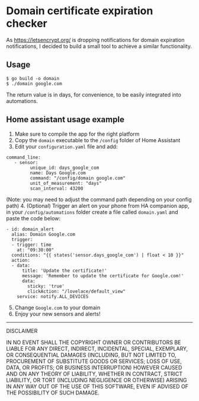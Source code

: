 # Domain certificate expiration checker

As https://letsencrypt.org/ is dropping notifications for domain expiration notifications, I decided to build a small tool to achieve a similar functionality.

## Usage

    $ go build -o domain
    $ ./domain google.com

The return value is in days, for convenience, to be easily integrated into automations.

## Home assistant usage example

1. Make sure to compile the app for the right platform
2. Copy the ``domain`` executable to the ``/config`` folder of Home Assistant
3. Edit your ``configuration.yaml`` file and add:
```
command_line:
   - sensor:
         unique_id: days_google_com
         name: Days Google.com
         command: "/config/domain google.com"
         unit_of_measurement: "days"
         scan_interval: 43200
```
(Note: you may need to adjust the command path depending on your config path)
4. (Optional) Trigger an alert on your phone from HA companion app, in your ``/config/automations`` folder create a file called ``domain.yaml`` and paste the code below:
```
- id: domain_alert
  alias: Domain Google.com
  trigger:
  - trigger: time
    at: "09:30:00"
  conditions: "{{ states('sensor.days_google_com') | float < 10 }}"
  action:
  - data:
      title: 'Update the certificate!'
      message: 'Remember to update the certificate for Google.com!'
      data:
        sticky: 'true'
        clickAction: "/lovelace/default_view"
    service: notify.ALL_DEVICES
```
5. Change ``Google.com`` to your domain
6. Enjoy your new sensors and alerts!

--------

DISCLAIMER

IN NO EVENT SHALL THE COPYRIGHT OWNER OR CONTRIBUTORS BE LIABLE FOR ANY DIRECT, INDIRECT, INCIDENTAL, SPECIAL, EXEMPLARY, OR CONSEQUENTIAL DAMAGES (INCLUDING, BUT NOT LIMITED TO, PROCUREMENT OF SUBSTITUTE GOODS OR SERVICES; LOSS OF USE, DATA, OR PROFITS; OR BUSINESS INTERRUPTION) HOWEVER CAUSED AND ON ANY THEORY OF LIABILITY, WHETHER IN CONTRACT, STRICT LIABILITY, OR TORT (INCLUDING NEGLIGENCE OR OTHERWISE) ARISING IN ANY WAY OUT OF THE USE OF THIS SOFTWARE, EVEN IF ADVISED OF THE POSSIBILITY OF SUCH DAMAGE.